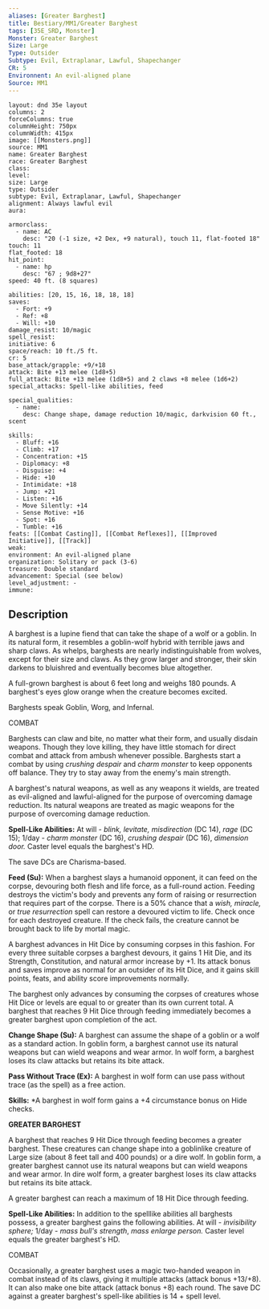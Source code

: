 ```yaml
---
aliases: [Greater Barghest]
title: Bestiary/MM1/Greater Barghest
tags: [35E_SRD, Monster]
Monster: Greater Barghest
Size: Large
Type: Outsider
Subtype: Evil, Extraplanar, Lawful, Shapechanger
CR: 5
Environnent: An evil-aligned plane
Source: MM1
---
```


```statblock
layout: dnd 35e layout
columns: 2
forceColumns: true
columnHeight: 750px
columnWidth: 415px
image: [[Monsters.png]]
source: MM1
name: Greater Barghest
race: Greater Barghest
class: 
level: 
size: Large
type: Outsider
subtype: Evil, Extraplanar, Lawful, Shapechanger
alignment: Always lawful evil
aura: 

armorclass:
  - name: AC
    desc: "20 (-1 size, +2 Dex, +9 natural), touch 11, flat-footed 18"
touch: 11
flat_footed: 18
hit_point:
  - name: hp
    desc: "67 ; 9d8+27"
speed: 40 ft. (8 squares)

abilities: [20, 15, 16, 18, 18, 18]
saves:
  - Fort: +9
  - Ref: +8
  - Will: +10
damage_resist: 10/magic
spell_resist: 
initiative: 6
space/reach: 10 ft./5 ft.
cr: 5
base_attack/grapple: +9/+18
attack: Bite +13 melee (1d8+5)
full_attack: Bite +13 melee (1d8+5) and 2 claws +8 melee (1d6+2)
special_attacks: Spell-like abilities, feed

special_qualities:
  - name: 
    desc: Change shape, damage reduction 10/magic, darkvision 60 ft., scent

skills:
  - Bluff: +16
  - Climb: +17
  - Concentration: +15
  - Diplomacy: +8
  - Disguise: +4
  - Hide: +10
  - Intimidate: +18
  - Jump: +21
  - Listen: +16
  - Move Silently: +14
  - Sense Motive: +16
  - Spot: +16
  - Tumble: +16
feats: [[Combat Casting]], [[Combat Reflexes]], [[Improved Initiative]], [[Track]]
weak: 
environment: An evil-aligned plane
organization: Solitary or pack (3-6)
treasure: Double standard
advancement: Special (see below)
level_adjustment: -
immune: 
```

## Description

<p>A barghest is a lupine fiend that can take the shape of a wolf or a goblin. In its natural form, it resembles a goblin-wolf hybrid with terrible jaws and sharp claws. As whelps, barghests are nearly indistinguishable from wolves, except for their size and claws. As they grow larger and stronger, their skin darkens to bluishred and eventually becomes blue altogether.</p>
<p>A full-grown barghest is about 6 feet long and weighs 180 pounds. A barghest's eyes glow orange when the creature becomes excited.</p>
<p>Barghests speak Goblin, Worg, and Infernal.</p>
<p>COMBAT</p>
<p>Barghests can claw and bite, no matter what their form, and usually disdain weapons. Though they love killing, they have little stomach for direct combat and attack from ambush whenever possible. Barghests start a combat by using <i>crushing despair</i> and <i>charm monster</i> to keep opponents off balance. They try to stay away from the enemy's main strength.</p>
<p>A barghest's natural weapons, as well as any weapons it wields, are treated as evil-aligned and lawful-aligned for the purpose of overcoming damage reduction. Its natural weapons are treated as magic weapons for the purpose of overcoming damage reduction.</p>
<p>
            <b>Spell-Like Abilities:</b> At will - <i>blink, levitate, misdirection</i> (DC 14), <i>rage</i> (DC 15); 1/day - <i>charm monster</i> (DC 16), <i>crushing despair</i> (DC 16), <i>dimension door.</i> Caster level equals the barghest's HD.</p>
<p>The save DCs are Charisma-based.</p>
<p>
            <b>Feed (Su):</b> When a barghest slays a humanoid opponent, it can feed on the corpse, devouring both flesh and life force, as a full-round action. Feeding destroys the victim's body and prevents any form of raising or resurrection that requires part of the corpse. There is a 50% chance that a <i>wish, miracle,</i> or <i>true resurrection</i> spell can restore a devoured victim to life. Check once for each destroyed creature. If the check fails, the creature cannot be brought back to life by mortal magic.</p>
<p>A barghest advances in Hit Dice by consuming corpses in this fashion. For every three suitable corpses a barghest devours, it gains 1 Hit Die, and its Strength, Constitution, and natural armor increase by +1. Its attack bonus and saves improve as normal for an outsider of its Hit Dice, and it gains skill points, feats, and ability score improvements normally.</p>
<p>The barghest only advances by consuming the corpses of creatures whose Hit Dice or levels are equal to or greater than its own current total. A barghest that reaches 9 Hit Dice through feeding immediately becomes a greater barghest upon completion of the act.</p>
<p>
            <b>Change Shape (Su):</b> A barghest can assume the shape of a goblin or a wolf as a standard action. In goblin form, a barghest cannot use its natural weapons but can wield weapons and wear armor. In wolf form, a barghest loses its claw attacks but retains its bite attack.</p>
<p>
            <b>Pass Without Trace (Ex):</b> A barghest in wolf form can use pass without trace (as the spell) as a free action.</p>
<p>
            <b>Skills:</b> *A barghest in wolf form gains a +4 circumstance bonus on Hide checks.</p>
<p>
            <b>GREATER BARGHEST</b>
          </p>
<p>A barghest that reaches 9 Hit Dice through feeding becomes a greater barghest. These creatures can change shape into a goblinlike creature of Large size (about 8 feet tall and 400 pounds) or a dire wolf. In goblin form, a greater barghest cannot use its natural weapons but can wield weapons and wear armor. In dire wolf form, a greater barghest loses its claw attacks but retains its bite attack.</p>
<p>A greater barghest can reach a maximum of 18 Hit Dice through feeding.</p>
<p>
            <b>Spell-Like Abilities:</b> In addition to the spelllike abilities all barghests possess, a greater barghest gains the following abilities. At will - <i>invisibility sphere;</i> 1/day - <i>mass bull's strength</i>, <i>mass enlarge person.</i> Caster level equals the greater barghest's HD.</p>
<p>COMBAT</p>
<p>Occasionally, a greater barghest uses a magic two-handed weapon in combat instead of its claws, giving it multiple attacks (attack bonus +13/+8). It can also make one bite attack (attack bonus +8) each round. The save DC against a greater barghest's spell-like abilities is 14 + spell level.</p>